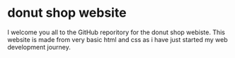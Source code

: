 # donut shop website
 
  I welcome you all to the GitHub reporitory for the donut shop webiste. This website is made from very basic html and css as i have just started my web development journey. 
